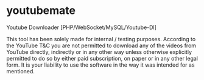 # youtubemate
Youtube Downloader [PHP/WebSocket/MySQL/Youtube-Dl]

This tool has been solely made for internal / testing purposes. According to the YouTube T&C you are not permitted to download any of the videos from YouTube directly, indirectly or in any other way unless otherwise explicitly permitted to do so by either paid subscription, on paper or in any other legal form. It is your liability to use the software in the way it was intended for as mentioned.
